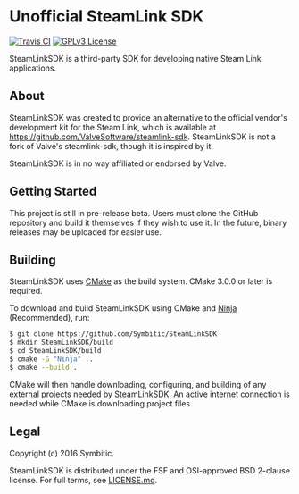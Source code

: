Unofficial SteamLink SDK
========================

[![Travis CI][travis_img]][travis_url]
[![GPLv3 License][license_img]][license_url]

SteamLinkSDK is a third-party SDK for developing native Steam Link applications.

About
-----

SteamLinkSDK was created to provide an alternative to the official vendor's
development kit for the Steam Link, which is available at
<https://github.com/ValveSoftware/steamlink-sdk>. SteamLinkSDK is not a fork
of Valve's steamlink-sdk, though it is inspired by it.

SteamLinkSDK is in no way affiliated or endorsed by Valve.

Getting Started
---------------

This project is still in pre-release beta. Users must clone the GitHub
repository and build it themselves if they wish to use it. In the future,
binary releases may be uploaded for easier use.

Building
--------

SteamLinkSDK uses [CMake] as the build system. CMake 3.0.0 or later is
required. 

To download and build SteamLinkSDK using CMake and [Ninja] (Recommended), run:

```bash
$ git clone https://github.com/Symbitic/SteamLinkSDK
$ mkdir SteamLinkSDK/build
$ cd SteamLinkSDK/build
$ cmake -G "Ninja" ..
$ cmake --build .
```

CMake will then handle downloading, configuring, and building of any external
projects needed by SteamLinkSDK. An active internet connection is needed while
CMake is downloading project files.

Legal
-----

Copyright (c) 2016 Symbitic.

SteamLinkSDK is distributed under the FSF and OSI-approved BSD 2-clause license.
For full terms, see [LICENSE.md].

[travis_img]: https://img.shields.io/travis/Symbitic/SteamLinkSDK.svg?style=flat-square&label=Build

[travis_url]: https://travis-ci.org/Symbitic/SteamLinkSDK

[license_img]: https://img.shields.io/github/license/Symbitic/SteamLinkSDK.svg?style=flat-square&label=License

[license_url]: http://choosealicense.com/licenses/bsd-2-clause/

[CMake]: http://www.cmake.org/

[Ninja]: https://ninja-build.org/

[GNU General Public License]: http://www.gnu.org/licenses/gpl-3.0.html

[LICENSE.md]: ./LICENSE.md